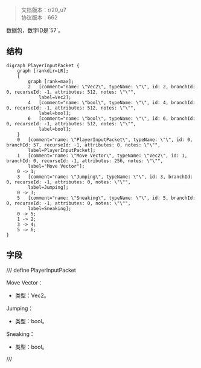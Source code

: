 # <!-- md:samp PlayerInputPacket -->

> 文档版本：r/20_u7<br/>协议版本：662

<!-- md:samp PlayerInputPacket -->数据包，数字ID是`57`。

## 结构

```viz
digraph PlayerInputPacket {
	graph [rankdir=LR];
	{
		graph [rank=max];
		2	[comment="name: \"Vec2\", typeName: \"\", id: 2, branchId: 0, recurseId: -1, attributes: 512, notes: \"\"",
			label=Vec2];
		4	[comment="name: \"bool\", typeName: \"\", id: 4, branchId: 0, recurseId: -1, attributes: 512, notes: \"\"",
			label=bool];
		6	[comment="name: \"bool\", typeName: \"\", id: 6, branchId: 0, recurseId: -1, attributes: 512, notes: \"\"",
			label=bool];
	}
	0	[comment="name: \"PlayerInputPacket\", typeName: \"\", id: 0, branchId: 57, recurseId: -1, attributes: 0, notes: \"\"",
		label=PlayerInputPacket];
	1	[comment="name: \"Move Vector\", typeName: \"Vec2\", id: 1, branchId: 0, recurseId: -1, attributes: 256, notes: \"\"",
		label="Move Vector"];
	0 -> 1;
	3	[comment="name: \"Jumping\", typeName: \"\", id: 3, branchId: 0, recurseId: -1, attributes: 0, notes: \"\"",
		label=Jumping];
	0 -> 3;
	5	[comment="name: \"Sneaking\", typeName: \"\", id: 5, branchId: 0, recurseId: -1, attributes: 0, notes: \"\"",
		label=Sneaking];
	0 -> 5;
	1 -> 2;
	3 -> 4;
	5 -> 6;
}

```

## 字段

/// define
PlayerInputPacket

Move Vector：[<!-- md:samp Vec2 -->](../types/vec2.md)

- 类型：Vec2。

Jumping：<!-- md:samp bool -->

- 类型：bool。

Sneaking：<!-- md:samp bool -->

- 类型：bool。


///
